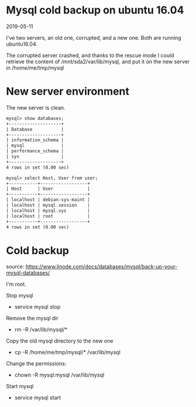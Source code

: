Mysql cold backup on ubuntu 16.04
===========
2019-05-11


I've two servers, an old one, corrupted, and a new one.
Both are running ubuntu16.04.

The corrupted server crashed, and thanks to the rescue mode I could retrieve the
content of /mnt/sda2/var/lib/mysql, and put it on the new server in /home/me/tmp/mysql


New server environment
============
The new server is clean.


```txt
mysql> show databases;
+--------------------+
| Database           |
+--------------------+
| information_schema |
| mysql              |
| performance_schema |
| sys                |
+--------------------+
4 rows in set (0.00 sec)
```


```txt
mysql> select Host, User from user;
+-----------+------------------+
| Host      | User             |
+-----------+------------------+
| localhost | debian-sys-maint |
| localhost | mysql.session    |
| localhost | mysql.sys        |
| localhost | root             |
+-----------+------------------+
4 rows in set (0.00 sec) 
``` 



Cold backup
============
source: https://www.linode.com/docs/databases/mysql/back-up-your-mysql-databases/


I'm root.

Stop mysql
- service mysql stop


Remove the mysql dir
- rm -R /var/lib/mysql/*

Copy the old mysql directory to the new one 
- cp -R /home/me/tmp/mysql/* /var/lib/mysql

Change the permissions:
- chown -R mysql:mysql /var/lib/mysql 

Start mysql
- service mysql start

